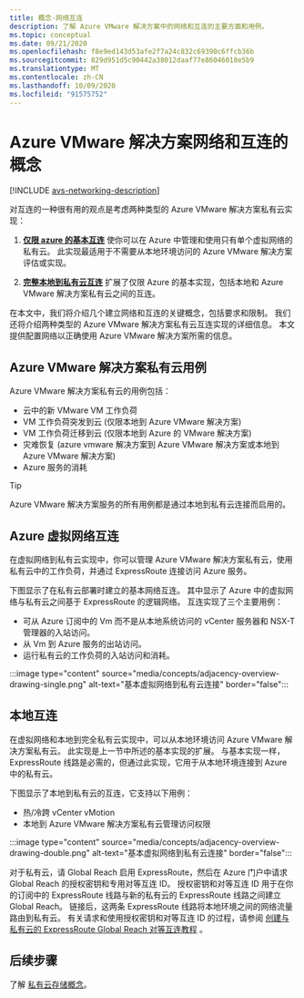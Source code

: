 ```yaml
---
title: 概念-网络互连
description: 了解 Azure VMware 解决方案中的网络和互连的主要方面和用例。
ms.topic: conceptual
ms.date: 09/21/2020
ms.openlocfilehash: f8e9ed143d53afe2f7a24c832c69390c6ffcb36b
ms.sourcegitcommit: 829d951d5c90442a38012daaf77e86046018e5b9
ms.translationtype: MT
ms.contentlocale: zh-CN
ms.lasthandoff: 10/09/2020
ms.locfileid: "91575752"
---
```

# <a name="azure-vmware-solution-networking-and-interconnectivity-concepts"></a>Azure VMware 解决方案网络和互连的概念

[!INCLUDE [avs-networking-description](includes/azure-vmware-solution-networking-description.md)]

对互连的一种很有用的观点是考虑两种类型的 Azure VMware 解决方案私有云实现：

1. [**仅限 azure 的基本互连**](#azure-virtual-network-interconnectivity) 使你可以在 Azure 中管理和使用只有单个虚拟网络的私有云。 此实现最适用于不需要从本地环境访问的 Azure VMware 解决方案评估或实现。

1. [**完整本地到私有云互连**](#on-premises-interconnectivity) 扩展了仅限 Azure 的基本实现，包括本地和 Azure VMware 解决方案私有云之间的互连。
 
在本文中，我们将介绍几个建立网络和互连的关键概念，包括要求和限制。 我们还将介绍两种类型的 Azure VMware 解决方案私有云互连实现的详细信息。 本文提供配置网络以正确使用 Azure VMware 解决方案所需的信息。

## <a name="azure-vmware-solution-private-cloud-use-cases"></a>Azure VMware 解决方案私有云用例

Azure VMware 解决方案私有云的用例包括：
- 云中的新 VMware VM 工作负荷
- VM 工作负荷突发到云 (仅限本地到 Azure VMware 解决方案) 
- VM 工作负荷迁移到云 (仅限本地到 Azure 的 VMware 解决方案) 
- 灾难恢复 (azure vmware 解决方案到 Azure VMware 解决方案或本地到 Azure VMware 解决方案) 
- Azure 服务的消耗

> [!TIP]
> Azure VMware 解决方案服务的所有用例都是通过本地到私有云连接而启用的。

## <a name="azure-virtual-network-interconnectivity"></a>Azure 虚拟网络互连

在虚拟网络到私有云实现中，你可以管理 Azure VMware 解决方案私有云，使用私有云中的工作负荷，并通过 ExpressRoute 连接访问 Azure 服务。 

下图显示了在私有云部署时建立的基本网络互连。 其中显示了 Azure 中的虚拟网络与私有云之间基于 ExpressRoute 的逻辑网络。 互连实现了三个主要用例：
* 可从 Azure 订阅中的 Vm 而不是从本地系统访问的 vCenter 服务器和 NSX-T 管理器的入站访问。 
* 从 Vm 到 Azure 服务的出站访问。 
* 运行私有云的工作负荷的入站访问和消耗。

:::image type="content" source="media/concepts/adjacency-overview-drawing-single.png" alt-text="基本虚拟网络到私有云连接" border="false":::

## <a name="on-premises-interconnectivity"></a>本地互连

在虚拟网络和本地到完全私有云实现中，可以从本地环境访问 Azure VMware 解决方案私有云。 此实现是上一节中所述的基本实现的扩展。 与基本实现一样，ExpressRoute 线路是必需的，但通过此实现，它用于从本地环境连接到 Azure 中的私有云。 

下图显示了本地到私有云的互连，它支持以下用例：
* 热/冷跨 vCenter vMotion
* 本地到 Azure VMware 解决方案私有云管理访问权限

:::image type="content" source="media/concepts/adjacency-overview-drawing-double.png" alt-text="基本虚拟网络到私有云连接" border="false":::

对于私有云，请 Global Reach 启用 ExpressRoute，然后在 Azure 门户中请求 Global Reach 的授权密钥和专用对等互连 ID。 授权密钥和对等互连 ID 用于在你的订阅中的 ExpressRoute 线路与新的私有云的 ExpressRoute 线路之间建立 Global Reach。 链接后，这两条 ExpressRoute 线路将本地环境之间的网络流量路由到私有云。  有关请求和使用授权密钥和对等互连 ID 的过程，请参阅 [创建与私有云的 ExpressRoute Global Reach 对等互连教程](tutorial-expressroute-global-reach-private-cloud.md) 。



## <a name="next-steps"></a>后续步骤 
了解 [私有云存储概念](concepts-storage.md)。


<!-- LINKS - external -->
[enable Global Reach]: ../expressroute/expressroute-howto-set-global-reach.md

<!-- LINKS - internal -->

